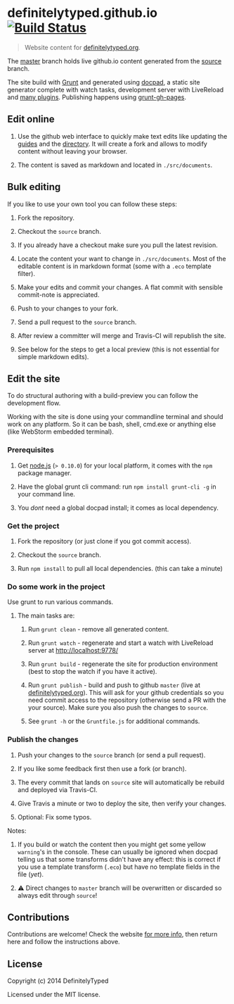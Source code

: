 # definitelytyped.github.io [![Build Status](https://travis-ci.org/DefinitelyTyped/definitelytyped.github.io.svg?branch=source)](https://travis-ci.org/DefinitelyTyped/definitelytyped.github.io)

> Website content for [definitelytyped.org](http://definitelytyped.org).

The [master](https://github.com/DefinitelyTyped/definitelytyped.github.io/tree/master) branch holds live github.io content generated from the [source](https://github.com/DefinitelyTyped/definitelytyped.github.io/tree/source) branch.

The site build with [Grunt](http://www.gruntjs.com) and generated using [docpad](http://docpad.org), a static site generator complete with watch tasks, development server with LiveReload and [many plugins](http://docpad.org/docs/plugins). Publishing happens using [grunt-gh-pages](https://github.com/tschaub/grunt-gh-pages).


## Edit online

1. Use the github web interface to quickly make text edits like updating the [guides](/guides.html) and the [directory](/directory.html). It will create a fork and allows to modify content without leaving your browser. 

1. The content is saved as markdown and located in `./src/documents`.


## Bulk editing

If you like to use your own tool you can follow these steps:

1. Fork the repository.

1. Checkout the `source` branch.

1. If you already have a checkout make sure you pull the latest revision. 

1. Locate the content your want to change in `./src/documents`. Most of the editable content is in markdown format (some with a `.eco` template filter).

1. Make your edits and commit your changes. A flat commit with sensible commit-note is appreciated.

1. Push to your changes to your fork.

1. Send a pull request to the `source` branch.

1. After review a committer will merge and Travis-CI will republish the site.

1. See below for the steps to get a local preview (this is not essential for simple markdown edits).


## Edit the site

To do structural authoring with a build-preview you can follow the development flow.

Working with the site is done using your commandline terminal and should work on any platform. So it can be bash, shell, cmd.exe or anything else (like WebStorm embedded terminal).


### Prerequisites

1. Get [node.js](http://nodejs.org/) (`> 0.10.0`) for your local platform, it comes with the `npm` package manager.

1. Have the global grunt cli command: run `npm install grunt-cli -g` in your command line.

1. You *dont* need a global docpad install; it comes as local dependency.


### Get the project

1. Fork the repository (or just clone if you got commit access).

1. Checkout the `source` branch.

1. Run `npm install` to pull all local dependencies. (this can take a minute)


### Do some work in the project

Use grunt to run various commands.

1. The main tasks are:

	1. Run `grunt clean` - remove all generated content.

	1. Run `grunt watch` - regenerate and start a watch with LiveReload server at [http://localhost:9778/](http://localhost:9778/)

	1. Run `grunt build` - regenerate the site for production environment (best to stop the watch if you have it active).

	1. Run `grunt publish` - build and push to github `master` (live at [definitelytyped.org](http://definitelytyped.org/)). This will ask for your github credentials so you need commit access to the repository (otherwise send a PR with the your source). Make sure you also push the changes to `source`.

	1. See `grunt -h` or the `Gruntfile.js` for additional commands.


### Publish the changes

1. Push your changes to the `source` branch (or send a pull request).

1. If you like some feedback first then use a fork (or branch).

1. The every commit that lands on `source` site will automatically be rebuild and deployed via Travis-CI.

1. Give Travis a minute or two to deploy the site, then verify your changes.

1. Optional: Fix some typos.

Notes:

1. If you build or watch the content then you might get some yellow `warning`'s in the console. These can usually be ignored when docpad telling us that some transforms didn't have any effect: this is correct if you use a template transform (`.eco`) but have no template fields in the file (*yet*).

2. :warning: Direct changes to `master` branch will be overwritten or discarded so always edit through `source`!


## Contributions

Contributions are welcome! Check the website [for more info](http://definitelytyped.org/pages/website-contributions.html), then return here and follow the instructions above.


## License

Copyright (c) 2014 DefinitelyTyped

Licensed under the MIT license.
